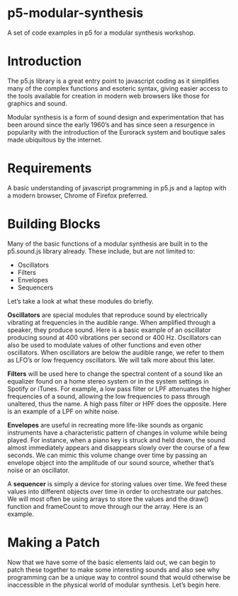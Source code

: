 # p5-modular-synthesis
A set of code examples in p5 for a modular synthesis workshop.

<h1>Introduction</h1>

The p5.js library is a great entry point to javascript coding as it simplifies many of the complex functions and esoteric syntax, giving easier access to the tools available for creation in modern web browsers like those for graphics and sound.

Modular synthesis is a form of sound design and experimentation that has been around since the early 1960’s and has since seen a resurgence in popularity with the introduction of the Eurorack system and boutique sales made ubiquitous by the internet.  

<h1>Requirements</h1>

A basic understanding of javascript programming in p5.js and a laptop with a modern browser, Chrome of Firefox preferred.  

<h1>Building Blocks</h1>

Many of the basic functions of a modular synthesis are built in to the p5.sound.js library already.  These include, but are not limited to:

<ul>
  <li>Oscillators</li>
  <li>Filters</li>
  <li>Envelopes</li>
  <li>Sequencers</li>
</ul>

Let’s take a look at what these modules do briefly.

<b>Oscillators</b> are special modules that reproduce sound by electrically vibrating at frequencies in the audible range.  When amplified through a speaker, they produce sound.  <href url=https://editor.p5js.org/billythemusical/sketches/KtG4EUYGU>Here</href> is a basic example of an oscillator producing sound at 400 vibrations per second or 400 Hz.  Oscillators can also be used to modulate values of other functions and even other oscillators.  When oscillators are below the audible range, we refer to them as LFO’s or low frequency oscillators.  We will talk more about this later.  

<b>Filters</b> will be used here to change the spectral content of a sound like an equalizer found on a home stereo system or in the system settings in Spotify or iTunes.  For example, a low pass filter or LPF attenuates the higher frequencies of a sound, allowing the low frequencies to pass through unaltered, thus the name.  A high pass filter or HPF does the opposite.  <href url=https://editor.p5js.org/billythemusical/sketches/OtAFcMUq9>Here</href> is an example of a LPF on white noise.  

<b>Envelopes</b> are useful in recreating more life-like sounds as organic instruments have a characteristic pattern of changes in volume while being played.  For instance, when a piano key is struck and held down, the sound almost immediately appears and disappears slowly over the course of a few seconds.  We can mimic this volume change over time by passing an envelope object into the amplitude of our sound source, whether that’s noise or an oscillator.

A <b>sequencer</b> is simply a device for storing values over time.  We feed these values into different objects over time in order to orchestrate our patches.  We will most often be using arrays to store the values and the draw() function and frameCount to move through our the array.  <href url=https://editor.p5js.org/billythemusical/sketches/1Cgm0sKHT>Here</href> is an example.

<h1>Making a Patch</h1>

Now that we have some of the basic elements laid out, we can begin to patch these together to make some interesting sounds and also see why programming can be a unique way to control sound that would otherwise be inaccessible in the physical world of modular synthesis.  Let’s begin here.

